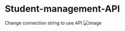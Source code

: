 ﻿# Student-management-API
Change connection string to use API
 ![image](https://github.com/henry6523/WebAPI/assets/111412170/522c071e-7255-4af7-8199-6f57fdc1a284)


